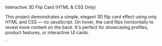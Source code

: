 Interactive 3D Flip Card (HTML & CSS Only)

This project demonstrates a simple, elegant 3D flip card effect using only HTML and CSS — no JavaScript. On hover, the card flips horizontally to reveal more content on the back. It's perfect for showcasing profiles, product features, or interactive UI cards.

`
